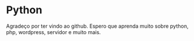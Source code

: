 # Python
Agradeço por ter vindo ao github.
Espero que aprenda muito sobre python, php, wordpress, servidor e muito mais.
